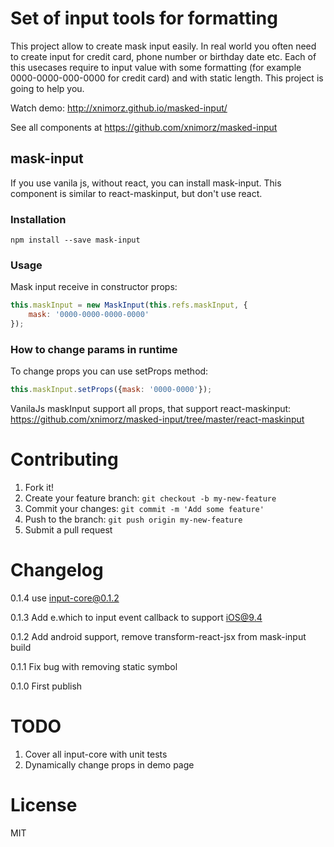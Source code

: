 # Set of input tools for formatting

This project allow to create mask input easily.
In real world you often need to create input for credit card, phone number or birthday date etc. 
Each of this usecases require to input value with some formatting (for example 0000-0000-000-0000 for credit card) and with static length. This project is going to help you.

Watch demo: http://xnimorz.github.io/masked-input/

See all components at https://github.com/xnimorz/masked-input

## mask-input

If you use vanila js, without react, you can install mask-input. This component is similar to react-maskinput, but don't use react.

### Installation

```
npm install --save mask-input
```

### Usage

Mask input receive in constructor props:
```javascript
this.maskInput = new MaskInput(this.refs.maskInput, {
    mask: '0000-0000-0000-0000'
});
```

### How to change params in runtime

To change props you can use setProps method:
```javascript
this.maskInput.setProps({mask: '0000-0000'});
```

VanilaJs maskInput support all props, that support react-maskinput: https://github.com/xnimorz/masked-input/tree/master/react-maskinput

# Contributing

1) Fork it!
2) Create your feature branch: `git checkout -b my-new-feature`
3) Commit your changes: `git commit -m 'Add some feature'`
4) Push to the branch: `git push origin my-new-feature`
5) Submit a pull request 

# Changelog

0.1.4 use input-core@0.1.2

0.1.3 Add e.which to input event callback to support iOS@9.4

0.1.2 Add android support, remove transform-react-jsx from mask-input build

0.1.1 Fix bug with removing static symbol

0.1.0 First publish

# TODO

1) Cover all input-core with unit tests
2) Dynamically change props in demo page

# License

MIT

